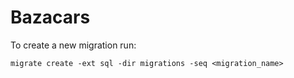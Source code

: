 # Bazacars

To create a new migration run:

    migrate create -ext sql -dir migrations -seq <migration_name>
